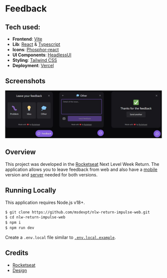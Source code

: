# Feedback

## Tech used:

- **Frontend**: [Vite](https://vitejs.dev/)
- **Lib**: [React](https://reactjs.org/) & [Typescript](https://www.typescriptlang.org/)
- **Icons**: [Phosphor-react](https://phosphoricons.com/)
- **UI Components**: [HeadlessUI](https://headlessui.com/)
- **Styling**: [Tailwind CSS](https://tailwindcss.com/)
- **Deployment**: [Vercel](https://vercel.com)

## Screenshots

<img src="media/widget.jpg" alt="Widget" />

## Overview

This project was developed in the [Rocketseat](https://www.rocketseat.com.br/) Next Level Week Return.
The application allows you to leave feedback from web and also have a [mobile](https://github.com/msdevpt/nlw-return-impulse-mobile) version and [server](https://github.com/msdevpt/nlw-return-impulse-server) needed for both versions.

## Running Locally

This application requires Node.js v18+.

```bash
$ git clone https://github.com/msdevpt/nlw-return-impulse-web.git
$ cd nlw-return-impulse-web
$ npm i
$ npm run dev
```

Create a `.env.local` file similar to [`.env.local.example`](https://github.com/msdevpt/nlw-return-impulse-web/blob/main/.env.local.example).

## Credits

- [Rocketseat](https://www.rocketseat.com.br/) 
- [Design](https://www.figma.com/file/gI2bEhIGwT1tT3Tbr5tEwG/Feedback-Widget-Community)
